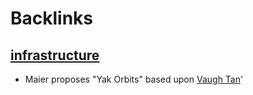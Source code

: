 
# Backlinks
## [infrastructure](<infrastructure.md>)
- Maier proposes "Yak Orbits" based upon [Vaugh Tan](<Vaugh Tan.md>)'

